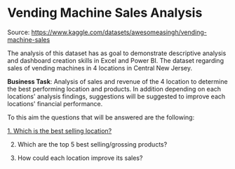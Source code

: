 # Vending Machine Sales Analysis

Source: https://www.kaggle.com/datasets/awesomeasingh/vending-machine-sales

The analysis of this dataset has as goal to demonstrate descriptive analysis and dashboard creation skills in Excel and Power BI.
The dataset regarding sales of vending machines in 4 locations in Central New Jersey.

**Business Task**: 
Analysis of sales and revenue of the 4 location to determine the best performing location and products. In addition depending on each locations' analysis findings, suggestions will be suggested to improve each locations' financial performance.

To this aim the questions that will be answered are the following:

[1. Which is the best selling location?](https://github.com/vagge86/data_analysis/blob/main/1.%20Best%20Selling%20Location.md)

2. Which are the top 5 best selling/grossing products?

3. How could each location improve its sales?
